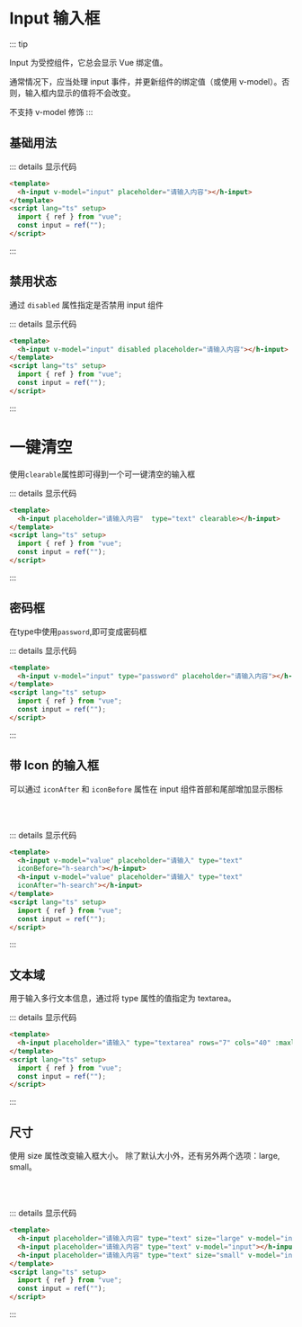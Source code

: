 # Input 输入框

::: tip

Input 为受控组件，它总会显示 Vue 绑定值。

通常情况下，应当处理 input 事件，并更新组件的绑定值（或使用 v-model）。否则，输入框内显示的值将不会改变。

不支持 v-model 修饰
:::

## 基础用法

<ClientOnly>
<div class="example">
  <div>
    <h-input v-model="input" placeholder="请输入内容"></h-input>
  </div>
</div>
</ClientOnly>

::: details 显示代码

```html
<template>
  <h-input v-model="input" placeholder="请输入内容"></h-input>
</template>
<script lang="ts" setup>
  import { ref } from "vue";
  const input = ref("");
</script>
```

:::

## 禁用状态

通过 `disabled` 属性指定是否禁用 input 组件

<ClientOnly>
<div class="example">
    <div>
        <h-input v-model="input" disabled placeholder="请输入内容"></h-input>
    </div>
</div>
</ClientOnly>

::: details 显示代码

```html
<template>
  <h-input v-model="input" disabled placeholder="请输入内容"></h-input>
</template>
<script lang="ts" setup>
  import { ref } from "vue";
  const input = ref("");
</script>
```

:::


# 一键清空
使用`clearable`属性即可得到一个可一键清空的输入框


<ClientOnly>
<div class="example">
  <h-input placeholder="请输入内容" class="icon-right" type="text" clearable></h-input>
</div>
</ClientOnly>

::: details 显示代码

```html
<template>
  <h-input placeholder="请输入内容"  type="text" clearable></h-input>
</template>
<script lang="ts" setup>
  import { ref } from "vue";
  const input = ref("");
</script>
```

:::

## 密码框

在type中使用`password`,即可变成密码框

<ClientOnly>
<div class="example">
  <h-input v-model="input" type="password" placeholder="请输入内容"></h-input>
</div>
</ClientOnly>

::: details 显示代码

```html
<template>
  <h-input v-model="input" type="password" placeholder="请输入内容"></h-input>
</template>
<script lang="ts" setup>
  import { ref } from "vue";
  const input = ref("");
</script>
```

:::

## 带 Icon 的输入框

可以通过 `iconAfter`  和 `iconBefore` 属性在 input 组件首部和尾部增加显示图标

<ClientOnly>
  <div class="example">
    <h-input v-model="value" placeholder="请输入" type="text" 
      iconBefore="iconfont icon-search"></h-input>
    <br />
    <br />
    <h-input v-model="value" placeholder="请输入" type="text" 
      iconAfter="iconfont icon-search"></h-input>
    </div>
</ClientOnly>

::: details 显示代码

```html
<template>
  <h-input v-model="value" placeholder="请输入" type="text" 
  iconBefore="h-search"></h-input>
  <h-input v-model="value" placeholder="请输入" type="text" 
  iconAfter="h-search"></h-input>
</template>
<script lang="ts" setup>
  import { ref } from "vue";
  const input = ref("");
</script>
```

:::

## 文本域

用于输入多行文本信息，通过将 type 属性的值指定为 textarea。
<ClientOnly>
  <div class="example">
    <h-input placeholder="请输入" type="textarea" rows="7" cols="40" :maxlength="40" />
  </div>
</ClientOnly>

::: details 显示代码

```html
<template>
  <h-input placeholder="请输入" type="textarea" rows="7" cols="40" :maxlength="40" />
</template>
<script lang="ts" setup>
  import { ref } from "vue";
  const input = ref("");
</script>
```

:::

## 尺寸

使用 size 属性改变输入框大小。 除了默认大小外，还有另外两个选项：large, small。

<ClientOnly>
<div class="example">
  <h-input placeholder="请输入内容" type="text" size="large"></h-input>
  <br />
  <h-input placeholder="请输入内容" type="text"></h-input>
  <br />
  <h-input placeholder="请输入内容" type="text" size="small"></h-input>
</div>
</ClientOnly>

::: details 显示代码

```html
<template>
  <h-input placeholder="请输入内容" type="text" size="large" v-model="input"></h-input>
  <h-input placeholder="请输入内容" type="text" v-model="input"></h-input>
  <h-input placeholder="请输入内容" type="text" size="small" v-model="input"></h-input>
</template>
<script lang="ts" setup>
  import { ref } from "vue";
  const input = ref("");
</script>
```

:::

<style>
.h-icon-h {
  right: 6px!important;
}
</style>